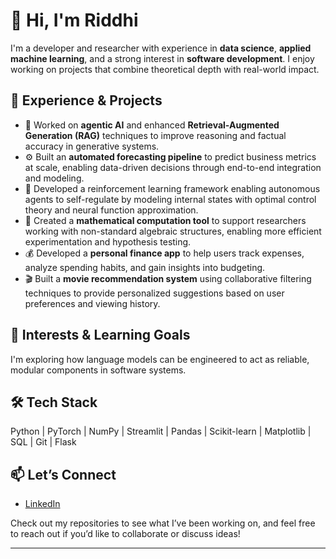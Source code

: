 # 👋 Hi, I'm Riddhi

I'm a developer and researcher with experience in **data science**, **applied machine learning**, and a strong interest in **software development**. I enjoy working on projects that combine theoretical depth with real-world impact.

## 💼 Experience & Projects
- 🧠 Worked on **agentic AI** and enhanced **Retrieval-Augmented Generation (RAG)** techniques to improve reasoning and factual accuracy in generative systems.
- ⚙️ Built an **automated forecasting pipeline** to predict business metrics at scale, enabling data-driven decisions through end-to-end integration and modeling.
- 🤖 Developed a reinforcement learning framework enabling autonomous agents to self-regulate by modeling internal states with optimal control theory and neural function approximation.
- 🧮 Created a **mathematical computation tool** to support researchers working with non-standard algebraic structures, enabling more efficient experimentation and hypothesis testing.
- 💰 Developed a **personal finance app** to help users track expenses, analyze spending habits, and gain insights into budgeting.
- 🎬 Built a **movie recommendation system** using collaborative filtering techniques to provide personalized suggestions based on user preferences and viewing history.

## 🧠 Interests & Learning Goals
I'm exploring how language models can be engineered to act as reliable, modular components in software systems.

## 🛠️ Tech Stack
Python | PyTorch | NumPy | Streamlit | Pandas | Scikit-learn | Matplotlib | SQL | Git | Flask

## 📫 Let’s Connect
- [LinkedIn](https://www.linkedin.com/in/riddhi-z)  

Check out my repositories to see what I’ve been working on, and feel free to reach out if you’d like to collaborate or discuss ideas!

---

